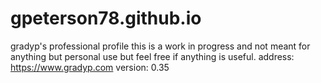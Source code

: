 # gpeterson78.github.io
gradyp's professional profile
this is a work in progress and not meant for anything but personal use but feel free if anything is useful.
address: https://www.gradyp.com
version: 0.35

